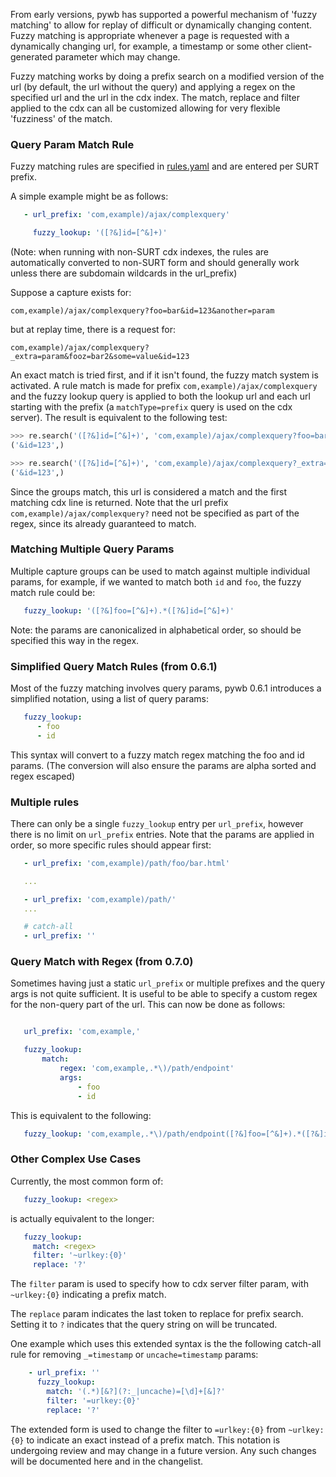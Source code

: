 From early versions, pywb has supported a powerful mechanism of 'fuzzy matching' to allow for replay of difficult or dynamically changing content. Fuzzy matching is appropriate whenever a page is requested with a dynamically changing url, for example, a timestamp or some other client-generated parameter which may change.

Fuzzy matching works by doing a prefix search on a modified version of the url (by default, the url without the query) and applying a regex on the specified url and the url in the cdx index.
The match, replace and filter applied to the cdx can all be customized allowing for very flexible 'fuzziness' of the match.


### Query Param Match Rule

Fuzzy matching rules are specified in [rules.yaml](../blob/master/config.yaml) and are entered per SURT prefix.

A simple example might be as follows:

```yaml
   - url_prefix: 'com,example)/ajax/complexquery'

     fuzzy_lookup: '([?&]id=[^&]+)'
```
(Note: when running with non-SURT cdx indexes, the rules are automatically converted to non-SURT form and should generally work unless there are subdomain wildcards in the url_prefix)

Suppose a capture exists for:
```
com,example)/ajax/complexquery?foo=bar&id=123&another=param
```

but at replay time, there is a request for:
```
com,example)/ajax/complexquery?_extra=param&fooz=bar2&some=value&id=123
```

An exact match is tried first, and if it isn't found, the fuzzy match system is activated.
A rule match is made for prefix `com,example)/ajax/complexquery` and the fuzzy lookup query is applied to both the lookup url and each url starting with the prefix (a `matchType=prefix` query is used on the cdx server). The result is equivalent to the following test:

```python
>>> re.search('([?&]id=[^&]+)', 'com,example)/ajax/complexquery?foo=bar&id=123&another=param').groups()
('&id=123',)

>>> re.search('([?&]id=[^&]+)', 'com,example)/ajax/complexquery?_extra=param&fooz=bar2&some=value&id=123').groups()
('&id=123',)
```

Since the groups match, this url is considered a match and the first matching cdx line is returned.
Note that the url prefix `com,example)/ajax/complexquery?` need not be specified as part of the regex, since its already guaranteed to match.


### Matching Multiple Query Params

Multiple capture groups can be used to match against multiple individual params, for example, if we wanted to match both `id` and `foo`, the fuzzy match rule could be:
```yaml
   fuzzy_lookup: '([?&]foo=[^&]+).*([?&]id=[^&]+)'
```

Note: the params are canonicalized in alphabetical order, so should be specified this way in the regex.

### Simplified Query Match Rules (from 0.6.1)

Most of the fuzzy matching involves query params, pywb 0.6.1 introduces a simplified notation, using a list of query params:

```yaml
   fuzzy_lookup:
      - foo
      - id
```

This syntax will convert to a fuzzy match regex matching the foo and id params. (The conversion will also ensure the params are alpha sorted and regex escaped)

### Multiple rules

There can only be a single `fuzzy_lookup` entry per `url_prefix`, however there is no limit on `url_prefix` entries. Note that the params are applied in order, so more specific rules should appear first:

```yaml
   - url_prefix: 'com,example)/path/foo/bar.html'

   ...

   - url_prefix: 'com,example)/path/'
   ...

   # catch-all
   - url_prefix: ''

```

### Query Match with Regex (from 0.7.0)

Sometimes having just a static `url_prefix` or multiple prefixes and the query args is not quite sufficient. It is useful to be able to specify a custom regex for the non-query part of the url.
This can now be done as follows:

```yaml

   url_prefix: 'com,example,'

   fuzzy_lookup:
       match:
           regex: 'com,example,.*\)/path/endpoint'
           args:
               - foo
               - id
```

This is equivalent to the following:

```yaml
   fuzzy_lookup: 'com,example,.*\)/path/endpoint([?&]foo=[^&]+).*([?&]id=[^&]+)'
```

### Other Complex Use Cases

Currently, the most common form of:

```yaml
   fuzzy_lookup: <regex>
```

is actually equivalent to the longer:

```yaml
   fuzzy_lookup:
     match: <regex>
     filter: '~urlkey:{0}'
     replace: '?'
```

The `filter` param is used to specify how to cdx server filter param, with `~urlkey:{0}` indicating a prefix match.

The `replace` param indicates the last token to replace for prefix search. Setting it to `?` indicates that the query string on will be truncated.

One example which uses this extended syntax is the the following catch-all rule for removing `_=timestamp` or `uncache=timestamp` params:

```yaml
    - url_prefix: ''
      fuzzy_lookup:
        match: '(.*)[&?](?:_|uncache)=[\d]+[&]?'
        filter: '=urlkey:{0}'
        replace: '?'
```

The extended form is used to change the filter to `=urlkey:{0}` from `~urlkey:{0}` to indicate an exact instead of a prefix match.
This notation is undergoing review and may change in a future version.
Any such changes will be documented here and in the changelist.